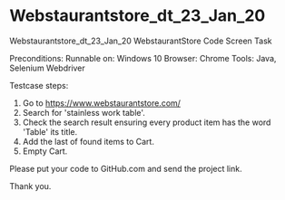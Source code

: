 # Webstaurantstore_dt_23_Jan_20
Webstaurantstore_dt_23_Jan_20
WebstaurantStore Code Screen Task

Preconditions:
Runnable on: Windows 10
Browser: Chrome
Tools: Java, Selenium Webdriver

Testcase steps:
1.	Go to https://www.webstaurantstore.com/
2.	Search for 'stainless work table'.
3.	Check the search result ensuring every product item has the word 'Table' its title.
4.	Add the last of found items to Cart.
5.	Empty Cart.

Please put your code to GitHub.com and send the project link.

Thank you.
